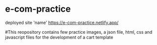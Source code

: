 # e-com-practice
deployed site 'name' 
https://e-com-practice.netlify.app/

#This reopository contains few practice images, a json file, html, css and javascript files for the development of a cart template
